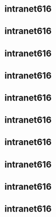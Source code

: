 # intranet616
# intranet616
# intranet616
# intranet616
# intranet616
# intranet616
# intranet616
# intranet616
# intranet616
# intranet616
